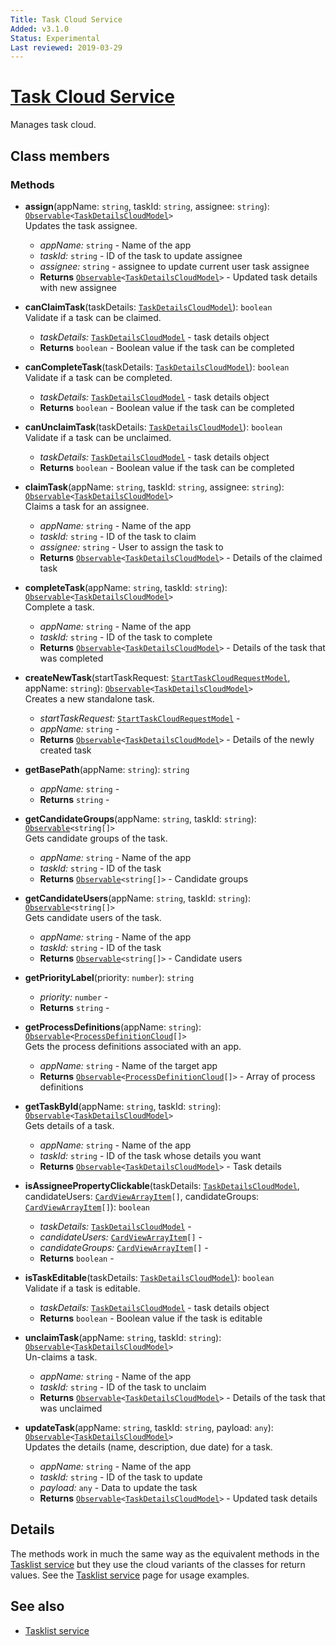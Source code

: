 ```yaml
---
Title: Task Cloud Service
Added: v3.1.0
Status: Experimental
Last reviewed: 2019-03-29
---
```


# [Task Cloud Service](../../../lib/process-services-cloud/src/lib/task/services/task-cloud.service.ts "Defined in task-cloud.service.ts")

Manages task cloud.

## Class members

### Methods

-   **assign**(appName: `string`, taskId: `string`, assignee: `string`): [`Observable`](http://reactivex.io/documentation/observable.html)`<`[`TaskDetailsCloudModel`](../../../lib/process-services-cloud/src/lib/task/models/task-details-cloud.model.ts)`>`<br/>
    Updates the task assignee.
    -   _appName:_ `string`  - Name of the app
    -   _taskId:_ `string`  - ID of the task to update assignee
    -   _assignee:_ `string`  - assignee to update current user task assignee
    -   **Returns** [`Observable`](http://reactivex.io/documentation/observable.html)`<`[`TaskDetailsCloudModel`](../../../lib/process-services-cloud/src/lib/task/models/task-details-cloud.model.ts)`>` - Updated task details with new assignee
-   **canClaimTask**(taskDetails: [`TaskDetailsCloudModel`](../../../lib/process-services-cloud/src/lib/task/models/task-details-cloud.model.ts)): `boolean`<br/>
    Validate if a task can be claimed.
    -   _taskDetails:_ [`TaskDetailsCloudModel`](../../../lib/process-services-cloud/src/lib/task/models/task-details-cloud.model.ts)  - task details object
    -   **Returns** `boolean` - Boolean value if the task can be completed
-   **canCompleteTask**(taskDetails: [`TaskDetailsCloudModel`](../../../lib/process-services-cloud/src/lib/task/models/task-details-cloud.model.ts)): `boolean`<br/>
    Validate if a task can be completed.
    -   _taskDetails:_ [`TaskDetailsCloudModel`](../../../lib/process-services-cloud/src/lib/task/models/task-details-cloud.model.ts)  - task details object
    -   **Returns** `boolean` - Boolean value if the task can be completed
-   **canUnclaimTask**(taskDetails: [`TaskDetailsCloudModel`](../../../lib/process-services-cloud/src/lib/task/models/task-details-cloud.model.ts)): `boolean`<br/>
    Validate if a task can be unclaimed.
    -   _taskDetails:_ [`TaskDetailsCloudModel`](../../../lib/process-services-cloud/src/lib/task/models/task-details-cloud.model.ts)  - task details object
    -   **Returns** `boolean` - Boolean value if the task can be completed
-   **claimTask**(appName: `string`, taskId: `string`, assignee: `string`): [`Observable`](http://reactivex.io/documentation/observable.html)`<`[`TaskDetailsCloudModel`](../../../lib/process-services-cloud/src/lib/task/models/task-details-cloud.model.ts)`>`<br/>
    Claims a task for an assignee.
    -   _appName:_ `string`  - Name of the app
    -   _taskId:_ `string`  - ID of the task to claim
    -   _assignee:_ `string`  - User to assign the task to
    -   **Returns** [`Observable`](http://reactivex.io/documentation/observable.html)`<`[`TaskDetailsCloudModel`](../../../lib/process-services-cloud/src/lib/task/models/task-details-cloud.model.ts)`>` - Details of the claimed task
-   **completeTask**(appName: `string`, taskId: `string`): [`Observable`](http://reactivex.io/documentation/observable.html)`<`[`TaskDetailsCloudModel`](../../../lib/process-services-cloud/src/lib/task/models/task-details-cloud.model.ts)`>`<br/>
    Complete a task.
    -   _appName:_ `string`  - Name of the app
    -   _taskId:_ `string`  - ID of the task to complete
    -   **Returns** [`Observable`](http://reactivex.io/documentation/observable.html)`<`[`TaskDetailsCloudModel`](../../../lib/process-services-cloud/src/lib/task/models/task-details-cloud.model.ts)`>` - Details of the task that was completed
-   **createNewTask**(startTaskRequest: [`StartTaskCloudRequestModel`](../../../lib/process-services-cloud/src/lib/task/models/start-task-cloud-request.model.ts), appName: `string`): [`Observable`](http://reactivex.io/documentation/observable.html)`<`[`TaskDetailsCloudModel`](../../../lib/process-services-cloud/src/lib/task/models/task-details-cloud.model.ts)`>`<br/>
    Creates a new standalone task.
    -   _startTaskRequest:_ [`StartTaskCloudRequestModel`](../../../lib/process-services-cloud/src/lib/task/models/start-task-cloud-request.model.ts)  - 
    -   _appName:_ `string`  - 
    -   **Returns** [`Observable`](http://reactivex.io/documentation/observable.html)`<`[`TaskDetailsCloudModel`](../../../lib/process-services-cloud/src/lib/task/models/task-details-cloud.model.ts)`>` - Details of the newly created task
-   **getBasePath**(appName: `string`): `string`<br/>

    -   _appName:_ `string`  - 
    -   **Returns** `string` - 

-   **getCandidateGroups**(appName: `string`, taskId: `string`): [`Observable`](http://reactivex.io/documentation/observable.html)`<string[]>`<br/>
    Gets candidate groups of the task.
    -   _appName:_ `string`  - Name of the app
    -   _taskId:_ `string`  - ID of the task
    -   **Returns** [`Observable`](http://reactivex.io/documentation/observable.html)`<string[]>` - Candidate groups
-   **getCandidateUsers**(appName: `string`, taskId: `string`): [`Observable`](http://reactivex.io/documentation/observable.html)`<string[]>`<br/>
    Gets candidate users of the task.
    -   _appName:_ `string`  - Name of the app
    -   _taskId:_ `string`  - ID of the task
    -   **Returns** [`Observable`](http://reactivex.io/documentation/observable.html)`<string[]>` - Candidate users
-   **getPriorityLabel**(priority: `number`): `string`<br/>

    -   _priority:_ `number`  - 
    -   **Returns** `string` - 

-   **getProcessDefinitions**(appName: `string`): [`Observable`](http://reactivex.io/documentation/observable.html)`<`[`ProcessDefinitionCloud`](../../../lib/process-services-cloud/src/lib/models/process-definition-cloud.model.ts)`[]>`<br/>
    Gets the process definitions associated with an app.
    -   _appName:_ `string`  - Name of the target app
    -   **Returns** [`Observable`](http://reactivex.io/documentation/observable.html)`<`[`ProcessDefinitionCloud`](../../../lib/process-services-cloud/src/lib/models/process-definition-cloud.model.ts)`[]>` - Array of process definitions
-   **getTaskById**(appName: `string`, taskId: `string`): [`Observable`](http://reactivex.io/documentation/observable.html)`<`[`TaskDetailsCloudModel`](../../../lib/process-services-cloud/src/lib/task/models/task-details-cloud.model.ts)`>`<br/>
    Gets details of a task.
    -   _appName:_ `string`  - Name of the app
    -   _taskId:_ `string`  - ID of the task whose details you want
    -   **Returns** [`Observable`](http://reactivex.io/documentation/observable.html)`<`[`TaskDetailsCloudModel`](../../../lib/process-services-cloud/src/lib/task/models/task-details-cloud.model.ts)`>` - Task details
-   **isAssigneePropertyClickable**(taskDetails: [`TaskDetailsCloudModel`](../../../lib/process-services-cloud/src/lib/task/models/task-details-cloud.model.ts), candidateUsers: [`CardViewArrayItem`](../../../lib/core/src/lib/card-view/models/card-view-arrayitem.model.ts)`[]`, candidateGroups: [`CardViewArrayItem`](../../../lib/core/src/lib/card-view/models/card-view-arrayitem.model.ts)`[]`): `boolean`<br/>

    -   _taskDetails:_ [`TaskDetailsCloudModel`](../../../lib/process-services-cloud/src/lib/task/models/task-details-cloud.model.ts)  - 
    -   _candidateUsers:_ [`CardViewArrayItem`](../../../lib/core/src/lib/card-view/models/card-view-arrayitem.model.ts)`[]`  - 
    -   _candidateGroups:_ [`CardViewArrayItem`](../../../lib/core/src/lib/card-view/models/card-view-arrayitem.model.ts)`[]`  - 
    -   **Returns** `boolean` - 

-   **isTaskEditable**(taskDetails: [`TaskDetailsCloudModel`](../../../lib/process-services-cloud/src/lib/task/models/task-details-cloud.model.ts)): `boolean`<br/>
    Validate if a task is editable.
    -   _taskDetails:_ [`TaskDetailsCloudModel`](../../../lib/process-services-cloud/src/lib/task/models/task-details-cloud.model.ts)  - task details object
    -   **Returns** `boolean` - Boolean value if the task is editable
-   **unclaimTask**(appName: `string`, taskId: `string`): [`Observable`](http://reactivex.io/documentation/observable.html)`<`[`TaskDetailsCloudModel`](../../../lib/process-services-cloud/src/lib/task/models/task-details-cloud.model.ts)`>`<br/>
    Un-claims a task.
    -   _appName:_ `string`  - Name of the app
    -   _taskId:_ `string`  - ID of the task to unclaim
    -   **Returns** [`Observable`](http://reactivex.io/documentation/observable.html)`<`[`TaskDetailsCloudModel`](../../../lib/process-services-cloud/src/lib/task/models/task-details-cloud.model.ts)`>` - Details of the task that was unclaimed
-   **updateTask**(appName: `string`, taskId: `string`, payload: `any`): [`Observable`](http://reactivex.io/documentation/observable.html)`<`[`TaskDetailsCloudModel`](../../../lib/process-services-cloud/src/lib/task/models/task-details-cloud.model.ts)`>`<br/>
    Updates the details (name, description, due date) for a task.
    -   _appName:_ `string`  - Name of the app
    -   _taskId:_ `string`  - ID of the task to update
    -   _payload:_ `any`  - Data to update the task
    -   **Returns** [`Observable`](http://reactivex.io/documentation/observable.html)`<`[`TaskDetailsCloudModel`](../../../lib/process-services-cloud/src/lib/task/models/task-details-cloud.model.ts)`>` - Updated task details

## Details

The methods work in much the same way as the equivalent methods in the
[Tasklist service](../../process-services/services/tasklist.service.md)
but they use the cloud variants of the classes for return values. See the
[Tasklist service](../../process-services/services/tasklist.service.md) page for usage examples.

## See also

-   [Tasklist service](../../process-services/services/tasklist.service.md)
